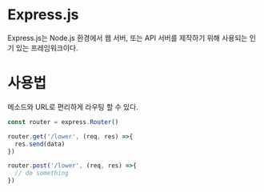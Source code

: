 # Express.js
Express.js는 Node.js 환경에서 웹 서버, 또는 API 서버를 제작하기 위해 사용되는 인기 있는 프레임워크이다.
# 사용법
메소드와 URL로 편리하게 라우팅 할 수 있다.
```javascript
const router = express.Router()

router.get('/lower', (req, res) =>{
  res.send(data)
})

router.post('/lower', (req, res) =>{
  // do something
})
```